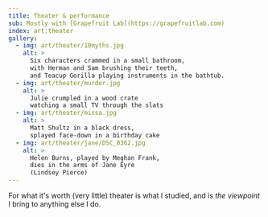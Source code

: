 ```yaml
---
title: Theater & performance
sub: Mostly with [Grapefruit Lab](https://grapefruitlab.com)
index: art:theater
gallery:
  - img: art/theater/10myths.jpg
    alt: >
      Six characters crammed in a small bathroom,
      with Herman and Sam brushing their teeth,
      and Teacup Gorilla playing instruments in the bathtub.
  - img: art/theater/murder.jpg
    alt: >
      Julie crumpled in a wood crate
      watching a small TV through the slats
  - img: art/theater/missa.jpg
    alt: >
      Matt Shultz in a black dress,
      splayed face-down in a birthday cake
  - img: art/theater/jane/DSC_0362.jpg
    alt: >
      Helen Burns, played by Meghan Frank,
      dies in the arms of Jane Eyre
      (Lindsey Pierce)
---
```


For what it's worth
(very little)
theater is what I studied,
and is _the viewpoint_
I bring to anything else I do.

<!-- intro -->

<figure>
  <media-gallery
    :@from-data="this.gallery"
  ></media-gallery>
</figure>
